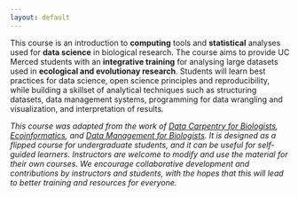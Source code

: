 ```yaml
---
layout: default
---
```


This course is an introduction to **computing** tools and **statistical** analyses used for **data science** in biological research.
The course aims to provide UC Merced students with an **integrative training** for analysing large datasets used in **ecological and evolutionay research**. Students will learn best practices for data science, open science principles and reproducibility, while building a skillset of analytical techniques such as structuring datasets, data management systems, programming for data wrangling and visualization, and interpretation of results.


_This course was adapted from the work of [Data Carpentry for Biologists](http://www.datacarpentry.org/semester-biology/), [Ecoinformatics](https://globalecologybiogeography.github.io/Ecoinformatics/), and [Data Management for Biologists](https://ericlind.github.io/data-mgmt-4-biologists/). It is designed as a flipped course for undergraduate students, and it can be useful for self-guided learners. Instructors are welcome to modify and use the material for their own courses. We encourage collaborative development and contributions by instructors and students, with the hopes that this will lead to better training and resources for everyone._
